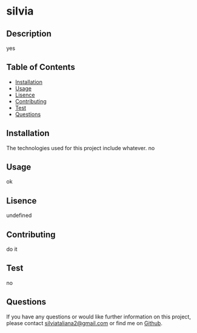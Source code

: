 # silvia

  ## Description
yes

## Table of Contents 

* [Installation](#installation)
* [Usage](#usage)
* [Lisence](#lisence)
* [Contributing](#contributing)
* [Test](#test)
* [Questions](#questions)

## Installation
The technologies used for this project include whatever. no 

## Usage
ok

## Lisence 
undefined

## Contributing
do it

## Test
no

## Questions
If you have any questions or would like further information on this project, 
please contact silviataliana2@gmail.com or find me on [Github](https://github.com/silvia-taliana).
